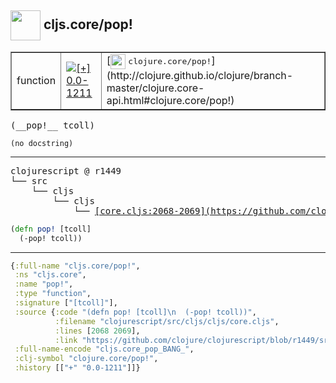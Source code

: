 ## <img width="48px" valign="middle" src="http://i.imgur.com/Hi20huC.png"> cljs.core/pop!

 <table border="1">
<tr>
<td>function</td>
<td><a href="https://github.com/cljsinfo/api-refs/tree/0.0-1211"><img valign="middle" alt="[+] 0.0-1211" src="https://img.shields.io/badge/+-0.0--1211-lightgrey.svg"></a> </td>
<td>
[<img height="24px" valign="middle" src="http://i.imgur.com/1GjPKvB.png"> <samp>clojure.core/pop!</samp>](http://clojure.github.io/clojure/branch-master/clojure.core-api.html#clojure.core/pop!)
</td>
</tr>
</table>

 <samp>
(__pop!__ tcoll)<br>
</samp>

```
(no docstring)
```

---

 <pre>
clojurescript @ r1449
└── src
    └── cljs
        └── cljs
            └── <ins>[core.cljs:2068-2069](https://github.com/clojure/clojurescript/blob/r1449/src/cljs/cljs/core.cljs#L2068-L2069)</ins>
</pre>

```clj
(defn pop! [tcoll]
  (-pop! tcoll))
```


---

```clj
{:full-name "cljs.core/pop!",
 :ns "cljs.core",
 :name "pop!",
 :type "function",
 :signature ["[tcoll]"],
 :source {:code "(defn pop! [tcoll]\n  (-pop! tcoll))",
          :filename "clojurescript/src/cljs/cljs/core.cljs",
          :lines [2068 2069],
          :link "https://github.com/clojure/clojurescript/blob/r1449/src/cljs/cljs/core.cljs#L2068-L2069"},
 :full-name-encode "cljs.core_pop_BANG_",
 :clj-symbol "clojure.core/pop!",
 :history [["+" "0.0-1211"]]}

```
